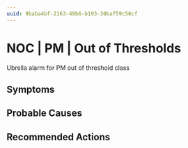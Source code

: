 ```yaml
---
uuid: 9baba4bf-2163-49b6-b193-30baf59c56cf
---
```

# NOC | PM | Out of Thresholds

Ubrella alarm for PM out of threshold class

## Symptoms

## Probable Causes

## Recommended Actions

